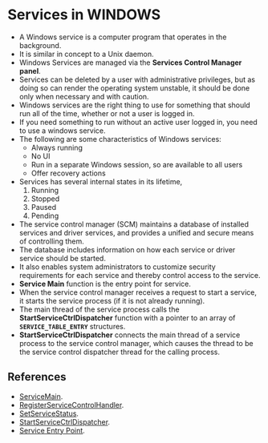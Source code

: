# Services in WINDOWS
- A Windows service is a computer program that operates in the background.
- It is similar in concept to a Unix daemon.
- Windows Services are managed via the **Services Control Manager panel**.
- Services can be deleted by a user with administrative privileges, but as doing so can render the operating system unstable, it should be done only when necessary and with caution.
- Windows services are the right thing to use for something that should run all of the time, whether or not a user is logged in.
- If you need something to run without an active user logged in, you need to use a windows service.
- The following are some characteristics of Windows services:
    - Always running
    - No UI
    - Run in a separate Windows session, so are available to all users
    - Offer recovery actions
- Services has several internal states in its lifetime,
    1. Running
    2. Stopped
    3. Paused
    4. Pending
- The service control manager (SCM) maintains a database of installed services and driver services, and provides a unified and secure means of controlling them. 
- The database includes information on how each service or driver service should be started. 
- It also enables system administrators to customize security requirements for each service and thereby control access to the service.
- **Service Main** function is the entry point for service.
- When the service control manager receives a request to start a service, it starts the service process (if it is not already running).
- The main thread of the service process calls the **StartServiceCtrlDispatcher** function with a pointer to an array of **`SERVICE_TABLE_ENTRY`** structures.
- **StartServiceCtrlDispatcher** connects the main thread of a service process to the service control manager, which causes the thread to be the service control dispatcher thread for the calling process.

## References
- [ServiceMain](https://docs.microsoft.com/en-us/windows/win32/api/winsvc/nc-winsvc-lpservice_main_functiona).
- [RegisterServiceControlHandler](https://docs.microsoft.com/en-us/windows/win32/api/winsvc/nf-winsvc-registerservicectrlhandlerexa).
- [SetServiceStatus](https://docs.microsoft.com/en-us/windows/win32/api/winsvc/nf-winsvc-setservicestatus).
- [StartServiceCtrlDispatcher](https://docs.microsoft.com/en-us/windows/win32/api/winsvc/nf-winsvc-startservicectrldispatchera).
- [Service Entry Point](https://docs.microsoft.com/en-us/windows/win32/services/service-entry-point).